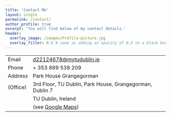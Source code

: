 ```yaml
---
title: 'Contact Me'
layout: single
permalink: /contact/
author_profile: true
excerpt: 'You will find below of my contact details.'
header:
  overlay_image: /images/Profile-picture.jpg
  overlay_filter: 0.5 # same as adding an opacity of 0.5 to a black background
---
```


|                  |                                                                       |
|------------------|-----------------------------------------------------------------------|
| Email            | <a href="d22124678@mytudublic.ie">d22124678@mytudublin.ie</a>|
| Phone            | + 353 899 538 209                                                       |
| Address          | Park House Grangegorman                                                     |
| (Office)      | 3rd Floor, TU Dublin, Park House, Grangegorman, Dublin 7                                 |
|                  | TU Dublin, Ireland                                       |
|                  | (see <a href="https://goo.gl/maps/27jXmBzQf29igpfi9">Google Maps</a>) |
